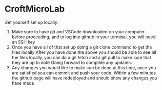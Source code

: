 # CroftMicroLab
Get yourself set up locally:
1. Make sure to have git and VSCode downloaded on your computer before proceeding, and to log into github in your terminal, you will need an SSH key
2. Once you have all of that set up doing a git clone command to get the files locally 
After you have done the above you should be able to see all the files locally, you can do a git fetch and a git pull to make sure that they are up to date
Going forward to complete any updates:
3. Any changes you would like to make can be done at this time, once you are satisfied you can commit and push your code. Within a few minutes the github page will have redeployed and should show any changes you have made 